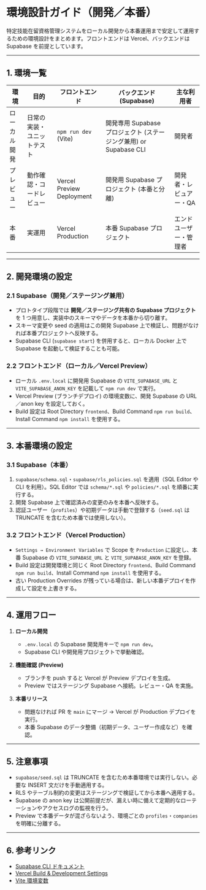 # 環境設計ガイド（開発／本番）

特定技能在留資格管理システムをローカル開発から本番運用まで安定して運用するための環境設計をまとめます。フロントエンドは Vercel、バックエンドは Supabase を前提としています。

---

## 1. 環境一覧

| 環境 | 目的 | フロントエンド | バックエンド (Supabase) | 主な利用者 |
| --- | --- | --- | --- | --- |
| ローカル開発 | 日常の実装・ユニットテスト | `npm run dev` (Vite) | 開発専用 Supabase プロジェクト (ステージング兼用) or Supabase CLI | 開発者 |
| プレビュー | 動作確認・コードレビュー | Vercel Preview Deployment | 開発用 Supabase プロジェクト (本番と分離) | 開発者・レビュアー・QA |
| 本番 | 実運用 | Vercel Production | 本番 Supabase プロジェクト | エンドユーザー・管理者 |

---

## 2. 開発環境の設定

### 2.1 Supabase（開発／ステージング兼用）
- プロトタイプ段階では **開発／ステージング共有の Supabase プロジェクト** を 1 つ用意し、実装中のスキーマやデータを本番から切り離す。
- スキーマ変更や seed の適用はこの開発 Supabase 上で検証し、問題がなければ本番プロジェクトへ反映する。
- Supabase CLI (`supabase start`) を併用すると、ローカル Docker 上で Supabase を起動して検証することも可能。

### 2.2 フロントエンド（ローカル／Vercel Preview）
- ローカル `.env.local` に開発用 Supabase の `VITE_SUPABASE_URL` と `VITE_SUPABASE_ANON_KEY` を記載して `npm run dev` で実行。
- Vercel Preview (ブランチデプロイ) の環境変数に、開発 Supabase の URL／anon key を設定しておく。
- Build 設定は Root Directory `frontend`、Build Command `npm run build`、Install Command `npm install` を使用する。

---

## 3. 本番環境の設定

### 3.1 Supabase（本番）
1. `supabase/schema.sql`・`supabase/rls_policies.sql` を適用（SQL Editor や CLI を利用）。SQL Editor では `schema/*.sql` や `policies/*.sql` を順番に実行する。
2. 開発 Supabase 上で確認済みの変更のみを本番へ反映する。
3. 認証ユーザー（`profiles`）や初期データは手動で登録する（`seed.sql` は TRUNCATE を含むため本番では使用しない）。

### 3.2 フロントエンド（Vercel Production）
- `Settings → Environment Variables` で Scope を `Production` に設定し、本番 Supabase の `VITE_SUPABASE_URL` と `VITE_SUPABASE_ANON_KEY` を登録。
- Build 設定は開発環境と同じく Root Directory `frontend`、Build Command `npm run build`、Install Command `npm install` を使用する。
- 古い Production Overrides が残っている場合は、新しい本番デプロイを作成して設定を上書きする。

---

## 4. 運用フロー

1. **ローカル開発**  
   - `.env.local` の Supabase 開発用キーで `npm run dev`。
   - Supabase CLI や開発用プロジェクトで挙動確認。

2. **機能確認 (Preview)**  
   - ブランチを push すると Vercel が Preview デプロイを生成。
   - Preview ではステージング Supabase へ接続。レビュー・QA を実施。

3. **本番リリース**  
   - 問題なければ PR を `main` にマージ → Vercel が Production デプロイを実行。
   - 本番 Supabase のデータ整備（初期データ、ユーザー作成など）を確認。

---

## 5. 注意事項

- `supabase/seed.sql` は TRUNCATE を含むため本番環境では実行しない。必要な INSERT 文だけを手動適用する。
- RLS やテーブル制約の変更はステージングで検証してから本番へ適用する。
- Supabase の anon key は公開前提だが、漏えい時に備えて定期的なローテーションやアクセスログの監視を行う。
- Preview で本番データが混ざらないよう、環境ごとの `profiles`・`companies` を明確に分離する。

---

## 6. 参考リンク

- [Supabase CLI ドキュメント](https://supabase.com/docs/guides/cli)
- [Vercel Build & Development Settings](https://vercel.com/docs/deployments/configure-a-build)
- [Vite 環境変数](https://vitejs.dev/guide/env-and-mode.html)
